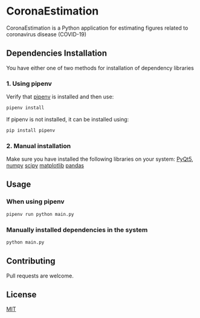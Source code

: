 # CoronaEstimation

CoronaEstimation is a Python application for estimating figures related to coronavirus disease (COVID-19)

## Dependencies Installation

You have either one of two methods for installation of dependency libraries

### 1. Using pipenv

Verify that [pipenv](https://github.com/pypa/pipenv) is installed and then use:

```bash
pipenv install
```

If pipenv is not installed, it can be installed using:

```bash
pip install pipenv
```

### 2. Manual installation

Make sure you have installed the following libraries on your system:
    [PyQt5](https://pypi.org/project/PyQt5), 
    [numpy](https://pypi.org/project/numpy)
    [scipy](https://pypi.org/project/scipy)
    [matplotlib](https://pypi.org/project/matplotlib)
    [pandas](https://pypi.org/project/pandas)

## Usage

### When using pipenv

```bash
pipenv run python main.py
```
### Manually installed dependencies in the system 

```bash
python main.py
```

## Contributing
Pull requests are welcome.

## License
[MIT](https://opensource.org/licenses/MIT)